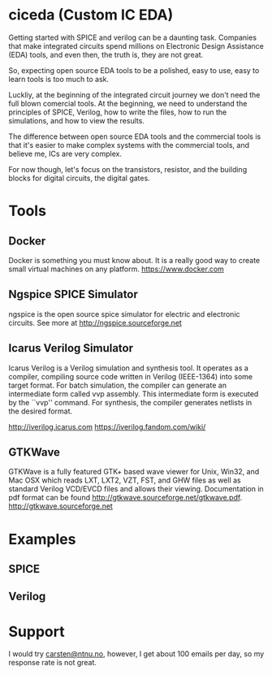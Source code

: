 # ciceda (Custom IC EDA)

Getting started with SPICE and verilog can be a daunting task. Companies that
make integrated circuits spend millions on Electronic Design Assistance (EDA)
tools, and even then, the truth is, they are not great. 

So, expecting open source EDA tools to be a polished, easy to use, easy to learn
tools is too much to ask.

Luckliy, at the beginning of the integrated circuit journey we don't need the
full blown comercial tools. At the beginning, we need to understand the
principles of SPICE, Verilog, how to write the files, how to run the
simulations, and how to view the results.

The difference between open source EDA tools and the commercial tools is that it's
easier to make complex systems with the commercial tools, and believe me, ICs are very complex.

For now though, let's focus on the transistors, resistor,  and the
building blocks for digital circuits, the digital gates.

# Tools

## Docker
Docker is something you must know about. It is a really good way to create small
virtual machines on any platform. https://www.docker.com


## Ngspice SPICE Simulator
ngspice is the open source spice simulator for electric and electronic circuits.
See more at http://ngspice.sourceforge.net

## Icarus Verilog Simulator
Icarus Verilog is a Verilog simulation and synthesis tool. It operates as a
compiler, compiling source code written in Verilog (IEEE-1364) into some target
format. For batch simulation, the compiler can generate an intermediate form
called vvp assembly. This intermediate form is executed by the ``vvp'' command.
For synthesis, the compiler generates netlists in the desired format.

http://iverilog.icarus.com
https://iverilog.fandom.com/wiki/

## GTKWave
GTKWave is a fully featured GTK+ based wave viewer for Unix, Win32, and Mac OSX
which reads LXT, LXT2, VZT, FST, and GHW files as well as standard Verilog
VCD/EVCD files and allows their viewing. Documentation in pdf format can be
found http://gtkwave.sourceforge.net/gtkwave.pdf.
http://gtkwave.sourceforge.net

# Examples

## SPICE

## Verilog


# Support
I would try carsten@ntnu.no, however, I get about 100 emails per day, so my
response rate is not great. 



